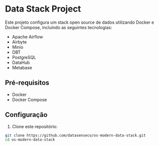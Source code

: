 # Data Stack Project

Este projeto configura um stack open source de dados utilizando Docker e Docker Compose, incluindo as seguintes tecnologias:

- Apache Airflow
- Airbyte
- Minio
- DBT
- PostgreSQL
- DataHub
- Metabase

## Pré-requisitos

- Docker
- Docker Compose

## Configuração

1. Clone este repositório:

```bash
git clone https://github.com/datasenseco/os-modern-data-stack.git
cd os-modern-data-stack
